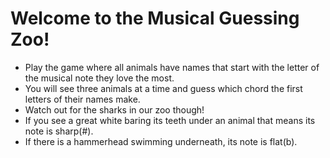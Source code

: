 # Welcome to the Musical Guessing Zoo!

* Play the game where all animals have names that start with the letter of the musical note they love the most.
* You will see three animals at a time and guess which chord the first letters of their names make.
* Watch out for the sharks in our zoo though!
* If you see a great white baring its teeth under an animal that means its note is sharp(#).
* If there is a hammerhead swimming underneath, its note is flat(b).

